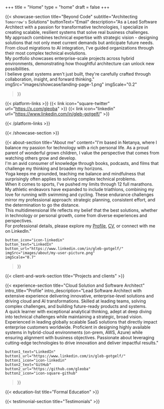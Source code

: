 +++
title =  "Home"
type = "home"
draft = false
+++


{{< showcase-section
    title="Beyond Code"
    subtitle="Architecting <code>Tomorrow's</code> Solutions"
    buttonText="Email"
    description="As a Lead Software Architect with a passion for transformative technologies, I specialize in creating scalable, resilient systems that solve real business challenges.<br/>My approach combines technical expertise with strategic vision - designing solutions that not only meet current demands but anticipate future needs. From cloud migrations to AI integration, I've guided organizations through their most complex technical evolutions.<br/>My portfolio showcases enterprise-scale projects across hybrid environments, demonstrating how thoughtful architecture can unlock new possibilities.<br/>I believe great systems aren't just built, they're carefully crafted through collaboration, insight, and forward thinking."
    imgSrc="images/showcase/landing-page-1.png"
    imgScale="0.2"
 >}}

{{< platform-links >}}
    {{< link icon="square-twitter" url="https://x.com/gleoba" >}}
    {{< link icon="linkedin" url="https://www.linkedin.com/in/gleb-gotgelf/" >}}

{{< /platform-links >}}

{{< /showcase-section >}}

{{< about-section
    title="About me"
    content="I'm based in Netanya, where I balance my passion for technology with a rich personal life. As a proud parent of wonderful grown children, I value the perspective that comes from watching others grow and develop.<br/>I'm an avid consumer of knowledge through books, podcasts, and films that challenge my thinking and broaden my horizons.<br/>Yoga keeps me grounded, teaching me balance and mindfulness that surprisingly often applies to solving complex technical problems.<br/>When it comes to sports, I've pushed my limits through 12 full marathons. My athletic endeavors have expanded to include triathlons, combining my love for running with swimming and cycling. These endurance challenges mirror my professional approach: strategic planning, consistent effort, and the determination to go the distance.<br/>This multidimensional life reflects my belief that the best solutions, whether in technology or personal growth, come from diverse experiences and perspectives.<br/>For professional details, please explore my <a href='/experience'>Profile</a>, <a href='/cv'>CV</a>, or connect with me on LinkedIn."

    button_icon="icon-linkedin"
    button_text="LinkedIn"
    button_url="https://www.linkedin.com/in/gleb-gotgelf/"
    imgSrc="images/about/my-user-picture.png"
    imgScale="0.7"
 >}}

{{< client-and-work-section
    title="Projects and clients" >}} 

{{< experience-section
    title="Cloud Solution and Software Architect"
    intro_title="Profile"
    intro_description="Lead Software Architect with extensive experience delivering innovative, enterprise-level solutions and driving cloud and AI transformations. Skilled at leading teams, solving complex challenges, and building future-ready products and systems.<br/>A quick learner with exceptional analytical thinking, adept at deep diving into technical challenges while maintaining a strategic, broad vision. Experienced in leading globally scalable SaaS solutions that directly impact enterprise customers worldwide. Proficient in designing highly available systems in hybrid-cloud environments (on-prem, AWS, Azure) while ensuring alignment with business objectives. Passionate about leveraging cutting-edge technologies to drive innovation and deliver impactful results." 
    
    button1_text="LinkedIn"
    button1_url="https://www.linkedin.com/in/gleb-gotgelf/"
    button1_icon="icon-linkedin"
    button2_text="GitHub"
    button2_url="https://github.com/gleoba"
    button2_icon="icon-square-github"
>}}

{{< education-list
    title="Formal Education" >}}

{{< testimonial-section
    title="Testimonials" >}}

